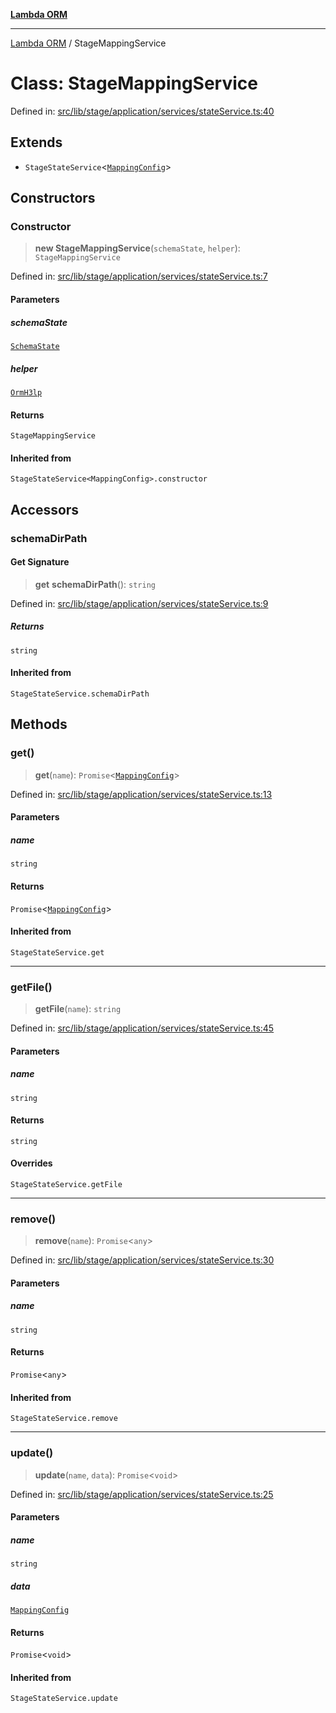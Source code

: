 [**Lambda ORM**](../README.md)

***

[Lambda ORM](../README.md) / StageMappingService

# Class: StageMappingService

Defined in: [src/lib/stage/application/services/stateService.ts:40](https://github.com/lambda-orm/lambdaorm/blob/d458bba636206871821586fca1a7822cc50e2446/src/lib/stage/application/services/stateService.ts#L40)

## Extends

- `StageStateService`\<[`MappingConfig`](../interfaces/MappingConfig.md)\>

## Constructors

### Constructor

> **new StageMappingService**(`schemaState`, `helper`): `StageMappingService`

Defined in: [src/lib/stage/application/services/stateService.ts:7](https://github.com/lambda-orm/lambdaorm/blob/d458bba636206871821586fca1a7822cc50e2446/src/lib/stage/application/services/stateService.ts#L7)

#### Parameters

##### schemaState

[`SchemaState`](SchemaState.md)

##### helper

[`OrmH3lp`](OrmH3lp.md)

#### Returns

`StageMappingService`

#### Inherited from

`StageStateService<MappingConfig>.constructor`

## Accessors

### schemaDirPath

#### Get Signature

> **get** **schemaDirPath**(): `string`

Defined in: [src/lib/stage/application/services/stateService.ts:9](https://github.com/lambda-orm/lambdaorm/blob/d458bba636206871821586fca1a7822cc50e2446/src/lib/stage/application/services/stateService.ts#L9)

##### Returns

`string`

#### Inherited from

`StageStateService.schemaDirPath`

## Methods

### get()

> **get**(`name`): `Promise`\<[`MappingConfig`](../interfaces/MappingConfig.md)\>

Defined in: [src/lib/stage/application/services/stateService.ts:13](https://github.com/lambda-orm/lambdaorm/blob/d458bba636206871821586fca1a7822cc50e2446/src/lib/stage/application/services/stateService.ts#L13)

#### Parameters

##### name

`string`

#### Returns

`Promise`\<[`MappingConfig`](../interfaces/MappingConfig.md)\>

#### Inherited from

`StageStateService.get`

***

### getFile()

> **getFile**(`name`): `string`

Defined in: [src/lib/stage/application/services/stateService.ts:45](https://github.com/lambda-orm/lambdaorm/blob/d458bba636206871821586fca1a7822cc50e2446/src/lib/stage/application/services/stateService.ts#L45)

#### Parameters

##### name

`string`

#### Returns

`string`

#### Overrides

`StageStateService.getFile`

***

### remove()

> **remove**(`name`): `Promise`\<`any`\>

Defined in: [src/lib/stage/application/services/stateService.ts:30](https://github.com/lambda-orm/lambdaorm/blob/d458bba636206871821586fca1a7822cc50e2446/src/lib/stage/application/services/stateService.ts#L30)

#### Parameters

##### name

`string`

#### Returns

`Promise`\<`any`\>

#### Inherited from

`StageStateService.remove`

***

### update()

> **update**(`name`, `data`): `Promise`\<`void`\>

Defined in: [src/lib/stage/application/services/stateService.ts:25](https://github.com/lambda-orm/lambdaorm/blob/d458bba636206871821586fca1a7822cc50e2446/src/lib/stage/application/services/stateService.ts#L25)

#### Parameters

##### name

`string`

##### data

[`MappingConfig`](../interfaces/MappingConfig.md)

#### Returns

`Promise`\<`void`\>

#### Inherited from

`StageStateService.update`
